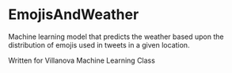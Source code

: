 # EmojisAndWeather

Machine learning model that predicts the weather based upon the distribution of emojis used in tweets in a given location.

Written for Villanova Machine Learning Class
